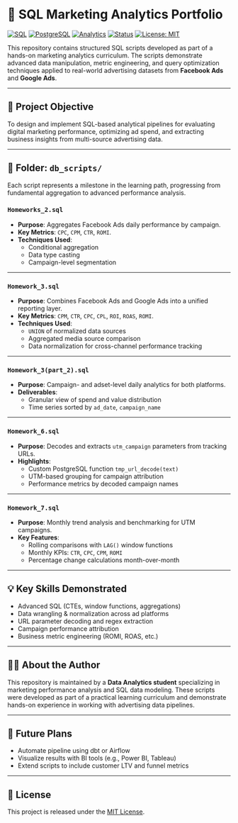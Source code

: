 # 🧠 SQL Marketing Analytics Portfolio

[![SQL](https://img.shields.io/badge/Language-SQL-blue)](https://www.postgresql.org/)
[![PostgreSQL](https://img.shields.io/badge/Database-PostgreSQL-336791?logo=postgresql&logoColor=white)](https://www.postgresql.org/)
[![Analytics](https://img.shields.io/badge/Focus-Marketing%20Analytics-orange)](#)
[![Status](https://img.shields.io/badge/Project%20Type-Educational-blueviolet)](#)
[![License: MIT](https://img.shields.io/badge/license-MIT-green.svg)](LICENSE)

This repository contains structured SQL scripts developed as part of a hands-on marketing analytics curriculum. The scripts demonstrate advanced data manipulation, metric engineering, and query optimization techniques applied to real-world advertising datasets from **Facebook Ads** and **Google Ads**.

---

## 📌 Project Objective

To design and implement SQL-based analytical pipelines for evaluating digital marketing performance, optimizing ad spend, and extracting business insights from multi-source advertising data.

---

## 📂 Folder: `db_scripts/`

Each script represents a milestone in the learning path, progressing from fundamental aggregation to advanced performance analysis.

### `Homeworks_2.sql`
- **Purpose**: Aggregates Facebook Ads daily performance by campaign.
- **Key Metrics**: `CPC`, `CPM`, `CTR`, `ROMI`.
- **Techniques Used**:
  - Conditional aggregation
  - Data type casting
  - Campaign-level segmentation

---

### `Homework_3.sql`
- **Purpose**: Combines Facebook Ads and Google Ads into a unified reporting layer.
- **Key Metrics**: `CPM`, `CTR`, `CPC`, `CPL`, `ROI`, `ROAS`, `ROMI`.
- **Techniques Used**:
  - `UNION` of normalized data sources
  - Aggregated media source comparison
  - Data normalization for cross-channel performance tracking

---

### `Homework_3(part_2).sql`
- **Purpose**: Campaign- and adset-level daily analytics for both platforms.
- **Deliverables**:
  - Granular view of spend and value distribution
  - Time series sorted by `ad_date`, `campaign_name`

---

### `Homework_6.sql`
- **Purpose**: Decodes and extracts `utm_campaign` parameters from tracking URLs.
- **Highlights**:
  - Custom PostgreSQL function `tmp_url_decode(text)`
  - UTM-based grouping for campaign attribution
  - Performance metrics by decoded campaign names

---

### `Homework_7.sql`
- **Purpose**: Monthly trend analysis and benchmarking for UTM campaigns.
- **Key Features**:
  - Rolling comparisons with `LAG()` window functions
  - Monthly KPIs: `CTR`, `CPC`, `CPM`, `ROMI`
  - Percentage change calculations month-over-month

---

## 💡 Key Skills Demonstrated

- Advanced SQL (CTEs, window functions, aggregations)
- Data wrangling & normalization across ad platforms
- URL parameter decoding and regex extraction
- Campaign performance attribution
- Business metric engineering (ROMI, ROAS, etc.)

---

## 🧑‍💻 About the Author

This repository is maintained by a **Data Analytics student** specializing in marketing performance analysis and SQL data modeling. These scripts were developed as part of a practical learning curriculum and demonstrate hands-on experience in working with advertising data pipelines.

---

## 🚀 Future Plans

- Automate pipeline using dbt or Airflow
- Visualize results with BI tools (e.g., Power BI, Tableau)
- Extend scripts to include customer LTV and funnel metrics

---

## 📄 License

This project is released under the [MIT License](LICENSE).
